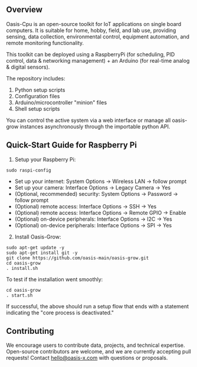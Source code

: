 ## Overview

Oasis-Cpu is an open-source toolkit for IoT applications on single board computers. It is suitable for home, hobby, field, and lab use, providing sensing, data collection, environmental control, equipment automation, and remote monitoring functionality. 

This toolkit can be deployed using a RaspberryPi (for scheduling, PID control, data & networking management) + an Arduino (for real-time analog & digital sensors). 

The repository includes:
1. Python setup scripts 
2. Configuration files 
3. Arduino/microcontroller "minion" files 
4. Shell setup scripts 

You can control the active system via a web interface or manage all oasis-grow instances asynchronously through the importable python API.

## Quick-Start Guide for Raspberry Pi

1. Setup your Raspberry Pi:

```
sudo raspi-config
```

- Set up your internet: System Options -> Wireless LAN -> follow prompt
- Set up your camera: Interface Options -> Legacy Camera  -> Yes
- (Optional, recommended) security: System Options -> Password  -> follow prompt
- (Optional) remote access: Interface Options -> SSH  -> Yes
- (Optional) remote access: Interface Options -> Remote GPIO  -> Enable
- (Optional) on-device peripherals: Interface Options -> I2C  -> Yes  
- (Optional) on-device peripherals: Interface Options -> SPI  -> Yes  

2. Install Oasis-Grow:

```
sudo apt-get update -y
sudo apt-get install git -y
git clone https://github.com/oasis-main/oasis-grow.git 
cd oasis-grow
. install.sh
```

To test if the installation went smoothly:

```
cd oasis-grow
. start.sh
```

If successful, the above should run a setup flow that ends with a statement indicating the "core process is deactivated."

## Contributing

We encourage users to contribute data, projects, and technical expertise. Open-source contributors are welcome, and we are currently accepting pull requests! Contact hello@oasis-x.com with questions or proposals.

